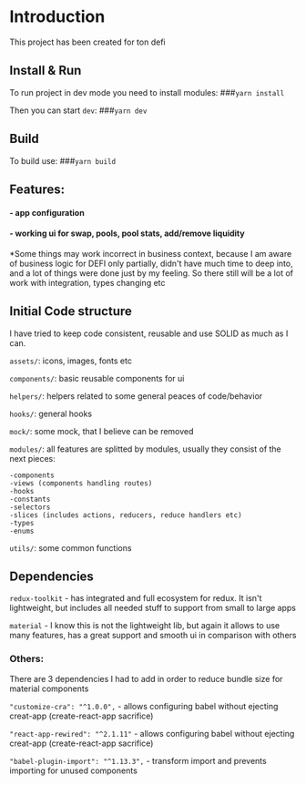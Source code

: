 # Introduction

This project has been created for ton defi


## Install & Run
To run project in dev mode you need to install modules:
###`yarn install`

Then you can start `dev`:
###`yarn dev`

## Build
To build use: 
###`yarn build`


## Features:

#### - app configuration
#### - working ui for swap, pools, pool stats, add/remove liquidity

*Some things may work incorrect in business context, because I am aware of business logic for DEFI only partially, didn't have much time to deep into, and a lot of things were done just by my feeling. 
So there still will be a lot of work with integration, types changing etc


## Initial Code structure
I have tried to keep code consistent, reusable and use SOLID as much as I can.

`assets/`: icons, images, fonts etc

`components/`: basic reusable components for ui

`helpers/`: helpers related to some general peaces of code/behavior

`hooks/`: general hooks

`mock/`: some mock, that I believe can be removed

`modules/`: all features are splitted by modules, usually they consist of the next pieces:
```
-components
-views (components handling routes)
-hooks
-constants
-selectors
-slices (includes actions, reducers, reduce handlers etc)
-types
-enums
```

`utils/`: some common functions

## Dependencies
`redux-toolkit` - has integrated and full ecosystem for redux. It isn't lightweight, but includes all needed stuff to support from small to large apps

`material`  - I know this is not the lightweight lib, but again it allows to use many features, has a great support and smooth ui in comparison with others


### Others:
There are 3 dependencies I had to add in order to reduce bundle size for material components

`"customize-cra": "^1.0.0",` - allows configuring babel without ejecting creat-app (create-react-app sacrifice) 

`"react-app-rewired": "^2.1.11"` - allows configuring babel without ejecting creat-app (create-react-app sacrifice)

`"babel-plugin-import": "^1.13.3",` - transform import and prevents importing for unused components
